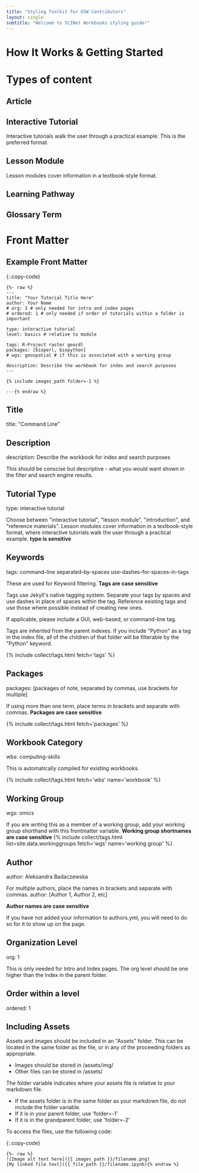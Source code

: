 ```yaml
---
title: "Styling Toolkit for DSW Contributors"
layout: single
subtitle: "Welcome to SCINet Workbooks styling guide!"
---
```


# How It Works & Getting Started


# Types of content

## Article

## Interactive Tutorial

Interactive tutorials walk the user through a practical example.  This is the preferred format.

## Lesson Module

Lesson modules cover information in a textbook-style format.

## Learning Pathway

## Glossary Term


# Front Matter

## Example Front Matter

{:.copy-code}
```
{%- raw %}
---
title: "Your Tutorial Title Here"
author: Your Name
# org: 3 # only needed for intro and index pages
# ordered: 1 # only needed if order of tutorials within a folder is important

type: interactive tutorial
level: basics # relative to module

tags: R-Project raster geocdl
packages: [bioperl, biopython]
# wgs: geospatial # if this is associated with a working group

description: Describe the workbook for index and search purposes
---

{% include images_path folder=-1 %}

---{% endraw %}
```

## Title

title: "Command Line"

## Description

description: Describe the workbook for index and search purposes

This should be conscise but descriptive - what you would want shown in the filter and search engine results.

## Tutorial Type

type: interactive tutorial

Choose between "interactive tutorial", "lesson module", "introduction", and "reference materials".
Lesson modules cover information in a textbook-style format, where interactive tutorials walk the user through a practical example.  **type is sensitive**

## Keywords

tags: command-line separated-by-spaces use-dashes-for-spaces-in-tags

These are used for Keyword filtering. **Tags are case sensitive**

Tags use Jekyll's native tagging system.
Separate your tags by spaces and use dashes in place of spaces within the tag.
Reference existing tags and use those where possible instead of creating new ones.

If applicable, please include a GUI, web-based, or command-line tag.

Tags are inherited from the parent indexes.
If you include "Python" as a tag in the index file, all of the children of that folder will be filterable by the "Python" keyword.

{% include collect/tags.html fetch='tags' %}

## Packages

packages: [packages of note, separated by commas, use brackets for multiple]

If using more than one term, place terms in brackets and separate with commas. **Packages are case sensitive**

{% include collect/tags.html fetch='packages' %}

## Workbook Category

wbs: computing-skills

This is automatically compiled for existing workbooks.

{% include collect/tags.html fetch='wbs' name='workbook' %}

## Working Group

wgs: omics

If you are writing this as a member of a working group, add your working group shorthand with this frontmatter variable.  **Working group shortnames are case sensitive**
{% include collect/tags.html list=site.data.workinggroups fetch='wgs' name='working group' %}

## Author

author: Aleksandra Badaczewska

For multiple authors, place the names in brackets and separate with commas.
author: [Author 1, Author 2, etc]

**Author names are case sensitive**

If you have not added your information to authors.yml, you will need to do so for it to show up on the page.

## Organization Level

org: 1

This is only needed for Intro and Index pages.
The org level should be one higher than the index in the parent folder.

## Order within a level

ordered: 1

## Including Assets

Assets and images should be included in an "Assets" folder.  This can be located in the same folder as the file, or in any of the proceeding folders as appropriate.

* Images should be stored in /assets/img/
* Other files can be stored in /assets/


The folder variable indicates where your assets file is relative to your markdown file.
  * If the assets folder is in the same folder as your markdown file, do not include the folder variable.
  * If it is in your parent folder, use 'folder=-1'
  * If it is in the grandparent folder, use 'folder=-2'


To access the files, use the following code:

{:.copy-code}
```
{%- raw %}
![Image alt text here]({{ images_path }}/filename.png)
[My linked file text]({{ file_path }}/filename.ipynb){% endraw %}
```

